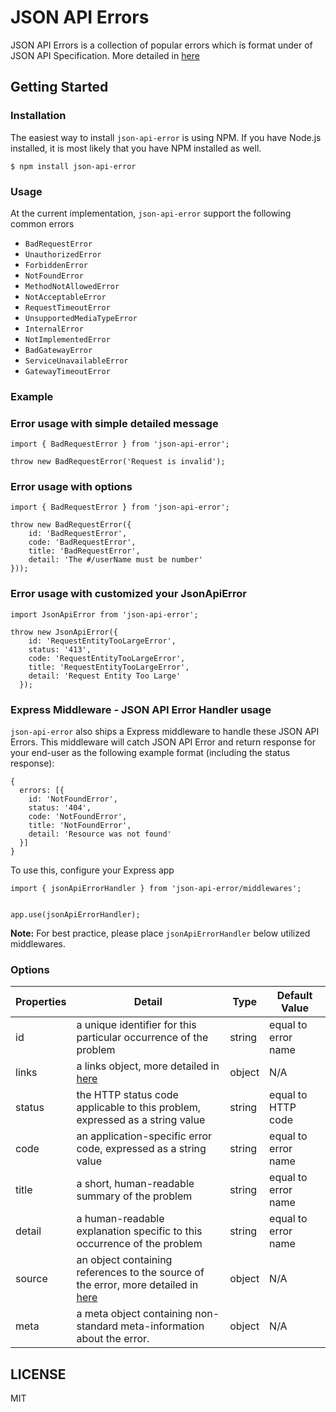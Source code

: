# **JSON API Errors**

JSON API Errors is a collection of popular errors which is format under of JSON API Specification. More detailed in [here](https://jsonapi.org/format/#error-objects)

## Getting Started

### Installation
The easiest way to install `json-api-error` is using NPM. If you have Node.js installed, it is most likely that you have NPM installed as well.

```
$ npm install json-api-error
```

### Usage

At the current implementation, `json-api-error` support the following common errors

- `BadRequestError`
- `UnauthorizedError`
- `ForbiddenError`
- `NotFoundError`
- `MethodNotAllowedError`
- `NotAcceptableError`
- `RequestTimeoutError`
- `UnsupportedMediaTypeError`
- `InternalError`
- `NotImplementedError`
- `BadGatewayError`
- `ServiceUnavailableError`
- `GatewayTimeoutError`

### Example

### Error usage with simple detailed message

```
import { BadRequestError } from 'json-api-error';

throw new BadRequestError('Request is invalid');
```

### Error usage with options

```
import { BadRequestError } from 'json-api-error';

throw new BadRequestError({
    id: 'BadRequestError',
    code: 'BadRequestError',
    title: 'BadRequestError',
    detail: 'The #/userName must be number'
}));
```

### Error usage with customized your JsonApiError

```
import JsonApiError from 'json-api-error';

throw new JsonApiError({
    id: 'RequestEntityTooLargeError',
    status: '413',
    code: 'RequestEntityTooLargeError',
    title: 'RequestEntityTooLargeError',
    detail: 'Request Entity Too Large'
  });
```

### Express Middleware - JSON API Error Handler usage

`json-api-error` also ships a Express middleware to handle these JSON API Errors. This middleware will catch JSON API Error and return response for your end-user as the following example format (including the status response):

```
{
  errors: [{
    id: 'NotFoundError',
    status: '404',
    code: 'NotFoundError',
    title: 'NotFoundError',
    detail: 'Resource was not found'
  }]
}
```

To use this, configure your Express app


```
import { jsonApiErrorHandler } from 'json-api-error/middlewares';


app.use(jsonApiErrorHandler);

```

**Note:** For best practice, please place `jsonApiErrorHandler` below utilized middlewares.

### Options

| Properties  | Detail   | Type  |  Default Value  |
|---|---|---|---|
| id  | a unique identifier for this particular occurrence of the problem  | string  |  equal to error name |
| links  | a links object, more detailed in [here](https://jsonapi.org/format/#error-objects) |  object | N/A |
| status | the HTTP status code applicable to this problem, expressed as a string value  |  string | equal to HTTP code |
| code |  an application-specific error code, expressed as a string value | string  | equal to error name |
| title | a short, human-readable summary of the problem  | string  |  equal to error name |
| detail | a human-readable explanation specific to this occurrence of the problem  | string  |  equal to error name |
| source |  an object containing references to the source of the error, more detailed in [here](https://jsonapi.org/format/#error-objects) |  object | N/A |
| meta | a meta object containing non-standard meta-information about the error.  | object  |  N/A |

## LICENSE

MIT
